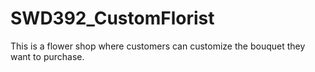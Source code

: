 # SWD392_CustomFlorist
This is a flower shop where customers can customize the bouquet they want to purchase.
